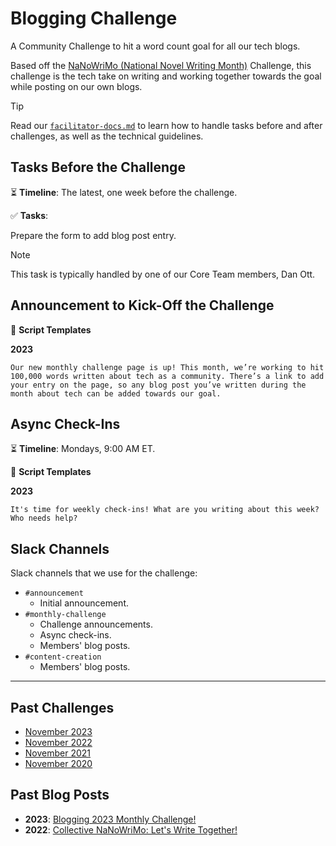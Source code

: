 # Blogging Challenge

A Community Challenge to hit a word count goal for all our tech blogs.

Based off the [NaNoWriMo (National Novel Writing Month)](https://nanowrimo.org/) Challenge, this challenge is the tech take on writing and working together towards the goal while posting on our own blogs.

> [!TIP]
> Read our [`facilitator-docs.md`](../facilitators-docs.md) to learn how to handle tasks before and after challenges, as well as the technical guidelines.

## Tasks Before the Challenge

⏳ **Timeline**: The latest, one week before the challenge.

✅ **Tasks**:

Prepare the form to add blog post entry.

> [!NOTE]
> This task is typically handled by one of our Core Team members, Dan Ott.

## Announcement to Kick-Off the Challenge

📃 **Script Templates**

**2023**

```text
Our new monthly challenge page is up! This month, we’re working to hit 100,000 words written about tech as a community. There’s a link to add your entry on the page, so any blog post you’ve written during the month about tech can be added towards our goal.
```

## Async Check-Ins

⏳ **Timeline**: Mondays, 9:00 AM ET.

📃 **Script Templates**

**2023**

```text
It's time for weekly check-ins! What are you writing about this week? Who needs help?
```

## Slack Channels

Slack channels that we use for the challenge:

- `#announcement`
  - Initial announcement.
- `#monthly-challenge`
  - Challenge announcements.
  - Async check-ins.
  - Members' blog posts.
- `#content-creation`
  - Members' blog posts.

---

## Past Challenges

- [November 2023](https://virtualcoffee.io/monthlychallenges/nov-2023)
- [November 2022](https://virtualcoffee.io/monthlychallenges/nov-2022)
- [November 2021](https://virtualcoffee.io/monthlychallenges/nov-2021)
- [November 2020](https://virtualcoffee.io/monthlychallenges/nov-2020)

## Past Blog Posts

- **2023**: [Blogging 2023 Monthly Challenge!](https://dev.to/virtualcoffee/blogging-2023-monthly-challenge-3kng)
- **2022**: [Collective NaNoWriMo: Let's Write Together!](https://dev.to/virtualcoffee/collective-nanowrimo-lets-write-together-350)